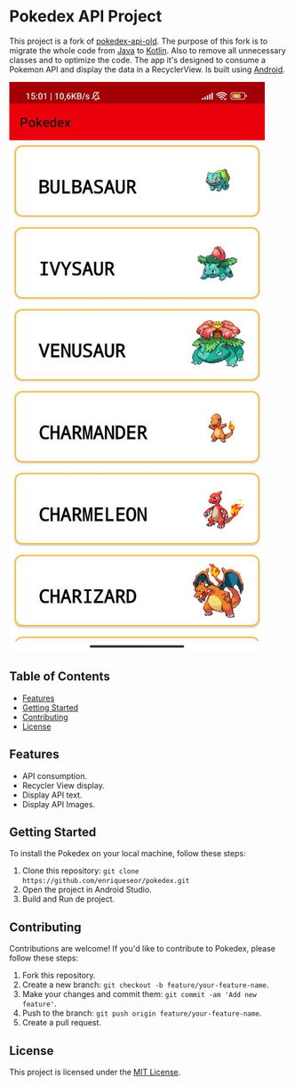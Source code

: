 # Pokedex API Project

This project is a fork of [pokedex-api-old](https://github.com/ricardobar96/pokedex-api-old). The purpose of this fork is to migrate the whole code from [Java](https://www.java.com/en/) to [Kotlin](https://kotlinlang.org/). Also to remove all unnecessary classes and to optimize the code. The app it's designed to consume a Pokemon API and display the data in a RecyclerView.
Is built using [Android](https://www.android.com/).

![MainActivity](images/MainActivity.png)

## Table of Contents

- [Features](#Features)
- [Getting Started](#getting-started)
- [Contributing](#contributing)
- [License](#license)

## Features

- API consumption.
- Recycler View display.
- Display API text.
- Display API Images.

## Getting Started

To install the Pokedex on your local machine, follow these steps:

1. Clone this repository: `git clone https://github.com/enriqueseor/pokedex.git`
2. Open the project in Android Studio.
3. Build and Run de project.

## Contributing

Contributions are welcome! If you'd like to contribute to Pokedex, please follow these steps:

1. Fork this repository.
2. Create a new branch: `git checkout -b feature/your-feature-name`.
3. Make your changes and commit them: `git commit -am 'Add new feature'`.
4. Push to the branch: `git push origin feature/your-feature-name`.
5. Create a pull request.

## License

This project is licensed under the [MIT License](LICENSE).
